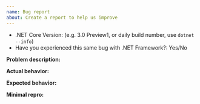 ```yaml
---
name: Bug report
about: Create a report to help us improve
---
```


* .NET Core Version: (e.g. 3.0 Preview1, or daily build number, use `dotnet --info`)
* Have you experienced this same bug with .NET Framework?: Yes/No

<!-- Read https://github.com/dotnet/winforms/blob/master/Documentation/issue-guide.md -->

**Problem description:**

**Actual behavior:** <!-- callstack for crashes / exceptions -->

**Expected behavior:**

**Minimal repro:**
